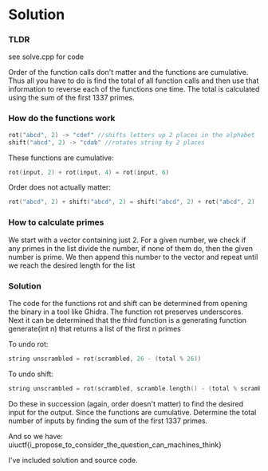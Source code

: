 # Solution

### TLDR
see solve.cpp for code

Order of the function calls don't matter and the functions are cumulative.
Thus all you have to do is find the total of all function calls and then
use that information to reverse each of the functions one time. The total is
calculated using the sum of the first 1337 primes.

### How do the functions work

```cpp
rot("abcd", 2) -> "cdef" //shifts letters up 2 places in the alphabet
shift("abcd", 2) -> "cdab" //rotates string by 2 places
```

These functions are cumulative: 
```cpp
rot(input, 2) + rot(input, 4) = rot(input, 6)
```

Order does not actually matter: 
```cpp
rot("abcd", 2) + shift("abcd", 2) = shift("abcd", 2) + rot("abcd", 2)
```

### How to calculate primes
We start with a vector containing just 2. For a given number, we check if 
any primes in the list divide the number, if none of them do, then the given 
number is prime. We then append this number to the vector and repeat until 
we reach the desired length for the list

### Solution

The code for the functions rot and shift can be determined from opening
the binary in a tool like Ghidra. The function rot preserves underscores.
Next it can be determined that the third function is a generating function
generate(int n) that returns a list of the first n primes

To undo rot:
```cpp
string unscrambled = rot(scrambled, 26 - (total % 26))
```

To undo shift: 

```cpp
string unscrambled = rot(scrambled, scramble.length() - (total % scramble.length()))
```

Do these in succession (again, order doesn't matter) to find the desired 
input for the output. Since the functions are cumulative. Determine the total 
number of inputs by finding the sum of the first 1337 primes.

And so we have: uiuctf{i_propose_to_consider_the_question_can_machines_think}

I've included solution and source code.